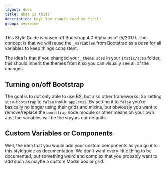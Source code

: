 ```yaml
---
layout: docs
title: What is this?
description: Hey! You should read me first!
group: overview
---
```


This Style Guide is based off Bootstrap 4.0 Alpha as of (5/2017). The concept is that we will reuse the `_variables` from Bootstrap as a _base_ for all variables to keep things consistent.

The idea is that if you changed your `_theme.scss` in your `static/scss` folder, this should inherit the themes from it so you can visually see all of the changes.

## Turning on/off Bootstrap

The goal is to not only able to use BS, but also other frameworks. So setting `$use-bootstrap` to `false` inside `app.scss`. By setting it to `false` you're basically no longer using their grids and mixins, but obviously you want to remove/replace the `bootstrap` node module or other means on your own. Just the variables will be the stay as our defaults.

## Custom Variables or Components

Well, the idea that you would add your custom components as you go into this styleguide as documentation. We don't want every little thing to be documented, but something weird and complex that you probably want to add such as maybe a custom Modal box or grid.